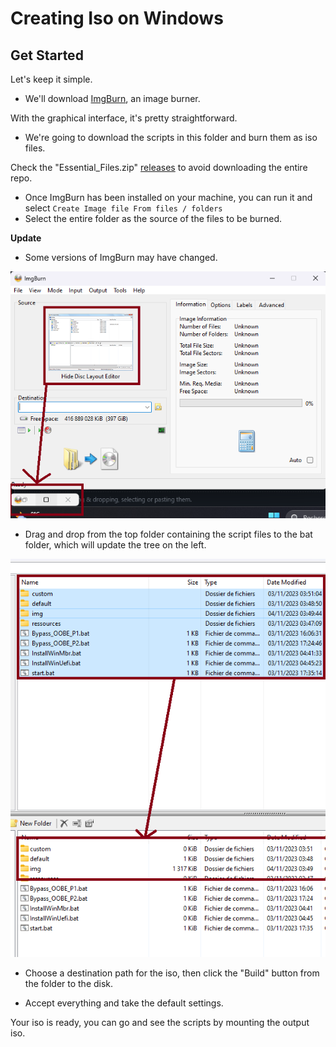 # Creating Iso on Windows

## Get Started

Let's keep it simple.

- We'll download [ImgBurn](https://www.imgburn.com/index.php?act=download), an image burner.

With the graphical interface, it's pretty straightforward.

- We're going to download the scripts in this folder and burn them as iso files.

Check the "Essential_Files.zip" [releases](https://github.com/Raaatus/Automatic_Install_Windows/releases/) to avoid downloading the entire repo.

- Once ImgBurn has been installed on your machine, you can run it and select `Create Image file From files / folders`
- Select the entire folder as the source of the files to be burned.

**Update**
 - Some versions of ImgBurn may have changed.

  ![plot](./img/isowin1.png)
  
  - Drag and drop from the top folder containing the script files to the bat folder, which will update the tree on the left.

  ![plot](./img/isowin2.png)

- Choose a destination path for the iso, then click the "Build" button from the folder to the disk.

- Accept everything and take the default settings.


Your iso is ready, you can go and see the scripts by mounting the output iso.

